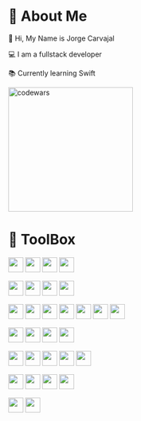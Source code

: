
#  👤 About Me

👋 Hi, My Name is Jorge Carvajal

💻 I am a fullstack developer

📚 Currently learning Swift
  
<!--codeWars-->
<img class='codewar' src='https://www.codewars.com/users/codingMustache/badges/small' alt='codewars' width='250'/>
  
# 🧰 ToolBox 

<!--lang -->
<p float='center'>
<img src="https://cdn.jsdelivr.net/gh/devicons/devicon/icons/javascript/javascript-original.svg" width='30'/> 
<img src="https://cdn.jsdelivr.net/gh/devicons/devicon/icons/typescript/typescript-original.svg"width='30'/>
<img src="https://cdn.jsdelivr.net/gh/devicons/devicon/icons/css3/css3-original.svg"width='30'/> 
<img src="https://cdn.jsdelivr.net/gh/devicons/devicon/icons/html5/html5-original.svg"width='30'/>
</p>

<!--frame -->
<p float='center'>
<img src="https://cdn.jsdelivr.net/gh/devicons/devicon/icons/react/react-original.svg" width='30'/> 
<img src="https://cdn.jsdelivr.net/gh/devicons/devicon/icons/svelte/svelte-original.svg" width='30'/>
<img src="https://cdn.jsdelivr.net/gh/devicons/devicon/icons/vuejs/vuejs-original.svg" width='30'/> 
<img src="https://cdn.jsdelivr.net/gh/devicons/devicon/icons/nextjs/nextjs-original.svg" width='30'/>
</p>

<!--JS -->
<p float='center'>
<img src="https://cdn.jsdelivr.net/gh/devicons/devicon/icons/nodejs/nodejs-original.svg" width='30'/> 
<img src="https://cdn.jsdelivr.net/gh/devicons/devicon/icons/express/express-original.svg" width='30'/> 
<img src="https://cdn.jsdelivr.net/gh/devicons/devicon/icons/threejs/threejs-original.svg"  width='30'/>
<img src="https://cdn.jsdelivr.net/gh/devicons/devicon/icons/webpack/webpack-original.svg"  width='30'/>
<img src="https://cdn.jsdelivr.net/gh/devicons/devicon/icons/eslint/eslint-original.svg" width='30'/>
<img src="https://cdn.jsdelivr.net/gh/devicons/devicon/icons/jquery/jquery-original.svg" width='30'/>
<img src="https://cdn.jsdelivr.net/gh/devicons/devicon/icons/mocha/mocha-plain.svg" width='30'/>
</p>

<!---DB-->
<p float='center'>
<img src="https://cdn.jsdelivr.net/gh/devicons/devicon/icons/mysql/mysql-original.svg" width='30'/>
<img src="https://cdn.jsdelivr.net/gh/devicons/devicon/icons/postgresql/postgresql-original.svg" width='30'/>
<img src="https://cdn.jsdelivr.net/gh/devicons/devicon/icons/mongodb/mongodb-original.svg"  width='30'/>
<img src="https://cdn.jsdelivr.net/gh/devicons/devicon/icons/sequelize/sequelize-original.svg" width='30'/>
</p>

<!---software-->
<p float='center'>
<img src="https://cdn.jsdelivr.net/gh/devicons/devicon/icons/visualstudio/visualstudio-plain.svg" width='30'/>
<img src="https://cdn.jsdelivr.net/gh/devicons/devicon/icons/inkscape/inkscape-original.svg" width='30'/> 
<img src="https://cdn.jsdelivr.net/gh/devicons/devicon/icons/figma/figma-original.svg" width='30'/> 
<img src="https://cdn.jsdelivr.net/gh/devicons/devicon/icons/gimp/gimp-original.svg" width='30'/> 
<img src="https://cdn.jsdelivr.net/gh/devicons/devicon/icons/blender/blender-original.svg" width='30'/>
</p>

<!--Style-->
<p float='center'>
<img src="https://cdn.jsdelivr.net/gh/devicons/devicon/icons/bootstrap/bootstrap-original.svg" width='30'/> 
<img src="https://cdn.jsdelivr.net/gh/devicons/devicon/icons/materialui/materialui-original.svg" width='30'/>
<img src="https://cdn.jsdelivr.net/gh/devicons/devicon/icons/tailwindcss/tailwindcss-plain.svg"  width='30'/>
<img src="https://cdn.jsdelivr.net/gh/devicons/devicon/icons/sass/sass-original.svg"  width='30'/>
</p>

<!--Other-->
<p float='center'>
<img src="https://cdn.jsdelivr.net/gh/devicons/devicon/icons/nginx/nginx-original.svg" width='30'/>
<img src="https://cdn.jsdelivr.net/gh/devicons/devicon/icons/amazonwebservices/amazonwebservices-original.svg" width='30'/>
</p>
